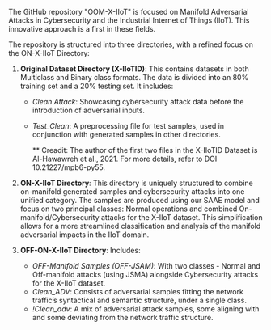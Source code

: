 The GitHub repository "OOM-X-IIoT" is focused on Manifold Adversarial Attacks in Cybersecurity and the Industrial Internet of Things (IIoT). This innovative approach is a first in these fields.

The repository is structured into three directories, with a refined focus on the ON-X-IIoT Directory:

1. **Original Dataset Directory  (X-IIoTID)**: This contains datasets in both Multiclass and Binary class formats. The data is divided into an 80% training set and a 20% testing set. It includes:
   - *Clean Attack*: Showcasing cybersecurity attack data before the introduction of adversarial inputs.
   - *Test_Clean*: A preprocessing file for test samples, used in conjunction with generated samples in other directories.
  
     ** Creadit: The author of the first two files in the X-IIoTID Dataset is Al-Hawawreh et al., 2021. For more details, refer to DOI 10.21227/mpb6-py55.

2. **ON-X-IIoT Directory**: This directory is uniquely structured to combine on-manifold generated samples and cybersecurity attacks into one unified category. The samples are produced using our SAAE model and focus on two principal classes: Normal operations and combined On-manifold/Cybersecurity attacks for the X-IIoT dataset. This simplification allows for a more streamlined classification and analysis of the manifold adversarial impacts in the IIoT domain.

3. **OFF-ON-X-IIoT Directory**: Includes:
   - *OFF-Manifold Samples (OFF-JSAM)*: With two classes - Normal and Off-manifold attacks (using JSMA) alongside Cybersecurity attacks for the X-IIoT dataset.
   - *Clean_ADV*: Consists of adversarial samples fitting the network traffic’s syntactical and semantic structure, under a single class.
   - *!Clean_adv*: A mix of adversarial attack samples, some aligning with and some deviating from the network traffic structure.
